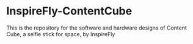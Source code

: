 # InspireFly-ContentCube
This is the repository for the software and hardware designs of Content Cube, a selfie stick for space, by InspireFly
